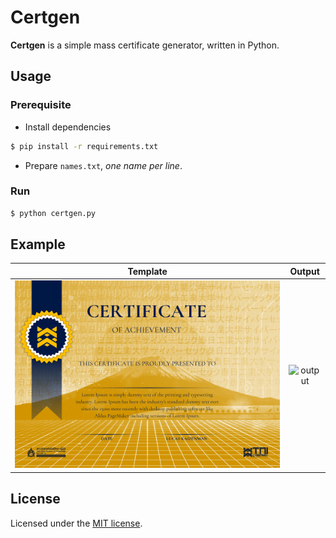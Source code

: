 # Certgen

**Certgen** is a simple mass certificate generator, written in Python.

## Usage

### Prerequisite

- Install dependencies

```sh
$ pip install -r requirements.txt
```

- Prepare `names.txt`, _one name per line_.

### Run

```sh
$ python certgen.py
```

## Example

|            Template             |                        Output                         |
| :-----------------------------: | :---------------------------------------------------: |
| ![template](templates/test.png) | ![output](output/Never%20Gonna%20Give%20You%20Up.png) |

## License

Licensed under the [MIT license](LICENSE).
